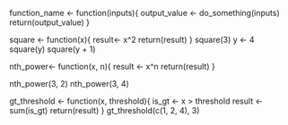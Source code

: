 function_name <- function(inputs){
  output_value <- do_something(inputs)
  return(output_value)
}


square <- function(x){
  result<- x^2
  return(result)
}
square(3)
y <- 4 
square(y)
square(y + 1)

nth_power<- function(x, n){
result <- x^n
return(result)
}

nth_power(3, 2)
nth_power(3, 4)

gt_threshold <- function(x, threshold){
is_gt <- x > threshold
result <- sum(is_gt)
return(result)
}
gt_threshold(c(1, 2, 4), 3)

